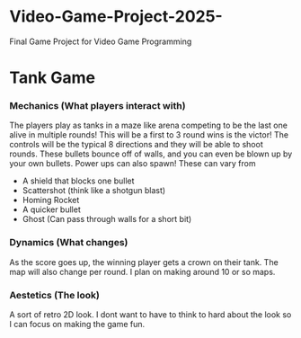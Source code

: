 # Video-Game-Project-2025-
Final Game Project for Video Game Programming 

# Tank Game

### Mechanics (What players interact with)
The players play as tanks in a maze like arena competing to be the last one alive in multiple rounds! This will be a first to 3 round wins is the victor! The controls will be the typical 8 directions and they will be able to shoot rounds. These bullets bounce off of walls, and you can even be blown up by your own bullets. Power ups can also spawn! These can vary from 
- A shield that blocks one bullet
- Scattershot (think like a shotgun blast)
- Homing Rocket
- A quicker bullet
- Ghost (Can pass through walls for a short bit)

### Dynamics (What changes)
As the score goes up, the winning player gets a crown on their tank. The map will also change per round. I plan on making around 10 or so maps. 

### Aestetics (The look)
A sort of retro 2D look. I dont want to have to think to hard about the look so I can focus on making the game fun. 





























